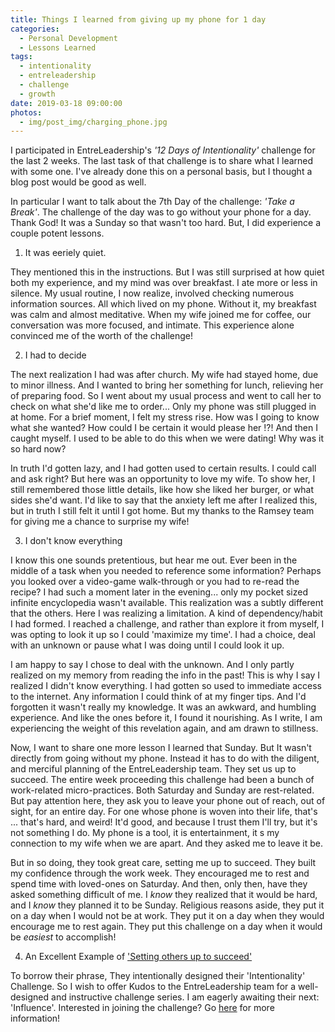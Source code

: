 ```yaml
---
title: Things I learned from giving up my phone for 1 day
categories:
  - Personal Development
  - Lessons Learned
tags:
  - intentionality
  - entreleadership
  - challenge
  - growth
date: 2019-03-18 09:00:00
photos: 
  - img/post_img/charging_phone.jpg
---
```


I participated in EntreLeadership's _'12 Days of Intentionality'_ challenge for the last 2 weeks. The last task of that challenge is to share what I learned with some one. I've already done this on a personal basis, but I thought a blog post would be good as well.

In particular I want to talk about the 7th Day of the challenge: _'Take a Break'_. The challenge of the day was to go without your phone for a day. Thank God! It was a Sunday so that wasn't too hard. But, I did experience a couple potent lessons.

1. It was eeriely quiet. 

They mentioned this in the instructions. But I was still surprised at how quiet both my experience, and my mind was over breakfast. I ate more or less in silence. My usual routine, I now realize, involved checking numerous information sources. All which lived on my phone. Without it, my breakfast was calm and almost meditative. When my wife joined me for coffee, our conversation was more focused, and intimate. This experience alone convinced me of the worth of the challenge!

2. I had to decide

The next realization I had was after church. My wife had stayed home, due to minor illness. And I wanted to bring her something for lunch, relieving her of preparing food. So I went about my usual process and went to call her to check on what she'd like me to order... Only my phone was still plugged in at home. For a brief moment, I felt my stress rise. How was I going to know what she wanted? How could I be certain it would please her !?! And then I caught myself. I used to be able to do this when we were dating! Why was it so hard now?

In truth I'd gotten lazy, and I had gotten used to certain results. I could call and ask right? But here was an opportunity to love my wife. To show her, I still remembered those little details, like how she liked her burger, or what sides she'd want. I'd like to say that the anxiety left me after I realized this, but in truth I still felt it until I got home. But my thanks to the Ramsey team for giving me a chance to surprise my wife!

3. I don't know everything

I know this one sounds pretentious, but hear me out. Ever been in the middle of a task when you needed to reference some information? Perhaps you looked over a video-game walk-through or you had to re-read the recipe? I had such a moment later in the evening... only my pocket sized infinite encyclopedia wasn't available.  This realization was a subtly different that the others. Here I was realizing a limitation. A kind of dependency/habit I had formed. I reached a challenge, and rather than explore it from myself, I was opting to look it up so I could 'maximize my time'.  I had a choice, deal with an unknown or pause what I was doing until I could look it up.

I am happy to say I chose to deal with the unknown. And I only partly realized on my memory from reading the info in the past! This is why I say I realized I didn't know everything. I had gotten so used to immediate access to the internet. Any information I could think of at my finger tips. And I'd forgotten it wasn't really my knowledge. It was an awkward, and humbling experience. And like the ones before it, I found it nourishing. As I write, I am experiencing the weight of this revelation again, and am drawn to stillness.

Now, I want to share one more lesson I learned that Sunday. But It wasn't directly from going without my phone. Instead it has to do with the diligent, and merciful planning of the EntreLeadership team. They set us up to succeed. The entire week proceeding this challenge had been a bunch of work-related micro-practices. Both Saturday and Sunday are rest-related. But pay attention here, they ask you to leave your phone out of reach, out of sight, for an entire day. For one whose phone is woven into their life, that's ... that's hard, and weird! It'd good, and because I trust them I'll try, but it's not something I do. My phone is a tool, it is entertainment, it s my connection to my wife when we are apart. And they asked me to leave it be.

But in so doing, they took great care, setting me up to succeed. They built my confidence through the work week. They encouraged me to rest and spend time with loved-ones on Saturday. And then, only then, have they asked something difficult of me. I _know_ they realized that it would be hard, and I _know_ they planned it to be Sunday. Religious reasons aside, they put it on a day when I would not be at work. They put it on a day when they would encourage me to rest again. They put this challenge on a day when it would be _easiest_ to accomplish!

4. An Excellent Example of  ['Setting others up to succeed'](/2019/01/12/setting-others-up-to-succeed/)

To borrow their phrase, They intentionally designed their 'Intentionality' Challenge. So I wish to offer Kudos to the EntreLeadership team for a well-designed and instructive challenge series. I am eagerly awaiting their next: 'Influence'. Interested in joining the challenge? Go [here](https://is-tracking-link-api-prod.appspot.com/api/v1/click/6375256661950464/5251947050303488) for more information! 